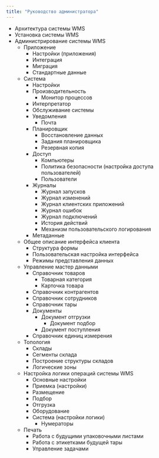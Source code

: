 ```yaml
---
title: "Руководство администратора"
---
```


- Архитектура системы WMS
- Установка системы WMS
- Администрирование системы WMS
  - Приложение
    - Настройки (приложения)
    - Интеграция
    - Миграция
    - Стандартные данные
  - Система
    - Настройки
    - Производительность
      - Монитор процессов
    - Интерпретатор
    - Обслуживание системы
    - Уведомления
      - Почта
    - Планировщик
      - Восстановление данных
      - Задания планировщика
      - Резервная копия
    - Доступ
      - Компьютеры
      - Политика безопасности (настройка доступа пользователей)
      - Пользователи
    - Журналы
      - Журнал запусков
      - Журнал изменений
      - Журнал клиентских приложений
      - Журнал ошибок
      - Журнал подключений
      - История действий
      - Механизм пользовательского логирования
    - Метаданные
  - Общее описание интерфейса клиента
    - Структура формы
    - Пользовательская настройка интерфейса
    - Режимы представления данных
  - Управление мастер данными
    - Справочник товаров
      - Товарная категория
      - Карточка товара
    - Справочник контрагентов
    - Справочник сотрудников
    - Справочник тары
    - Документы
      - Документ отгрузки
        - Документ подбор
      - Документ поступления
    - Справочник единиц измерения
  - Топология
    - Склады
    - Сегменты склада
    - Построение структуры складов
    - Логические зоны
  - Настройка логики операций системы WMS
    - Основные настройки
    - Приемка (настройки)
    - Размещение
    - Подбор
    - Отгрузка
    - Оборудование
    - Система (настройки логики)
      - Нумераторы
  - Печать
    - Работа с будущими упаковочными листами
    - Работа с этикетками будущей тары
    - Управление задачами
